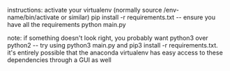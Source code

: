 instructions:
activate your virtualenv (normally source /env-name/bin/activate or similar)
pip install -r requirements.txt -- ensure you have all the requirements
python main.py

note: if something doesn't look right, you probably want python3 over python2 -- try using python3 main.py and pip3 install -r requirements.txt. it's entirely possible that the anaconda virtualenv has easy access to these dependencies through a GUI as well
